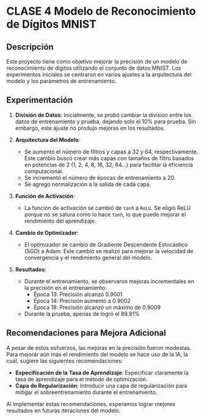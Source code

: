 # CLASE 4 Modelo de Reconocimiento de Dígitos MNIST

## Descripción
Este proyecto tiene como objetivo mejorar la precisión de un modelo de reconocimiento de dígitos utilizando el conjunto de datos MNIST. Los experimentos iniciales se centraron en varios ajustes a la arquitectura del modelo y los parámetros de entrenamiento.

## Experimentación

1. **División de Datos**: Inicialmente, se probó cambiar la división entre los datos de entrenamiento y prueba, dejando solo el 10% para prueba. Sin embargo, este ajuste no produjo mejoras en los resultados.

2. **Arquitectura del Modelo**: 
   - Se aumentó el número de filtros y capas a 32 y 64, respectivamente. Este cambio buscó crear más capas con tamaños de filtro basados en potencias de 2 (1, 2, 4, 8, 16, 32, 64...) para facilitar la eficiencia computacional.
   - Se incrementó el número de épocas de entrenamiento a 20.
   - Se agrego normalización a la salida de cada capa.

3. **Función de Activación**: 
   - La función de activación se cambió de `tanh` a `ReLU`. Se eligió ReLU porque no se satura como lo hace `tanh`, lo que puede mejorar el rendimiento del aprendizaje.

4. **Cambio de Optimizador**: 
   - El optimizador se cambió de Gradiente Descendente Estocástico (SGD) a Adam. Este cambio se realizó para mejorar la velocidad de convergencia y el rendimiento general del modelo.

5. **Resultados**: 
   - Durante el entrenamiento, se observaron mejoras incrementales en la precisión en el entrenamiento:
     - Época 13: Precisión alcanzó 0.9001
     - Época 14: Precisión aumentó a 0.9002
     - Época 18: Precisión alcanzó un máximo de 0.9009
   - Durante la prueba, apenas de logró el 89.91%

## Recomendaciones para Mejora Adicional
A pesar de estos esfuerzos, las mejoras en la precisión fueron modestas. Para mejorar aún más el rendimiento del modelo se hace uso de la IA, la cual, sugiere las siguientes recomendaciones:
- **Especificación de la Tasa de Aprendizaje**: Especificar claramente la tasa de aprendizaje para el método de optimización.
- **Capa de Regularización**: Introducir una capa de regularización para mitigar el sobreentrenamiento durante el entrenamiento.

Al implementar estas recomendaciones, esperamos lograr mejores resultados en futuras iteraciones del modelo.
